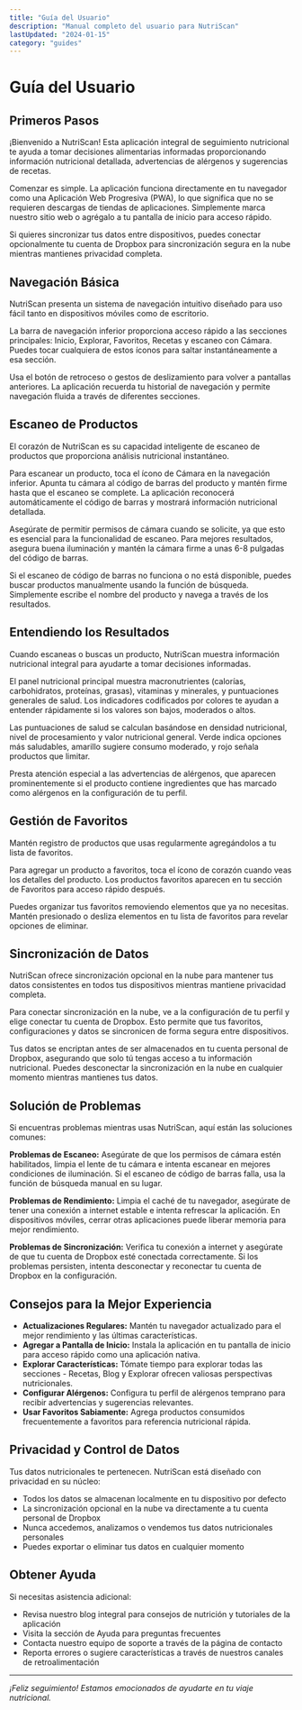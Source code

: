 ```yaml
---
title: "Guía del Usuario"
description: "Manual completo del usuario para NutriScan"
lastUpdated: "2024-01-15"
category: "guides"
---
```


# Guía del Usuario

## Primeros Pasos

¡Bienvenido a NutriScan! Esta aplicación integral de seguimiento nutricional te ayuda a tomar decisiones alimentarias informadas proporcionando información nutricional detallada, advertencias de alérgenos y sugerencias de recetas.

Comenzar es simple. La aplicación funciona directamente en tu navegador como una Aplicación Web Progresiva (PWA), lo que significa que no se requieren descargas de tiendas de aplicaciones. Simplemente marca nuestro sitio web o agrégalo a tu pantalla de inicio para acceso rápido.

Si quieres sincronizar tus datos entre dispositivos, puedes conectar opcionalmente tu cuenta de Dropbox para sincronización segura en la nube mientras mantienes privacidad completa.

## Navegación Básica

NutriScan presenta un sistema de navegación intuitivo diseñado para uso fácil tanto en dispositivos móviles como de escritorio.

La barra de navegación inferior proporciona acceso rápido a las secciones principales: Inicio, Explorar, Favoritos, Recetas y escaneo con Cámara. Puedes tocar cualquiera de estos íconos para saltar instantáneamente a esa sección.

Usa el botón de retroceso o gestos de deslizamiento para volver a pantallas anteriores. La aplicación recuerda tu historial de navegación y permite navegación fluida a través de diferentes secciones.

## Escaneo de Productos

El corazón de NutriScan es su capacidad inteligente de escaneo de productos que proporciona análisis nutricional instantáneo.

Para escanear un producto, toca el ícono de Cámara en la navegación inferior. Apunta tu cámara al código de barras del producto y mantén firme hasta que el escaneo se complete. La aplicación reconocerá automáticamente el código de barras y mostrará información nutricional detallada.

Asegúrate de permitir permisos de cámara cuando se solicite, ya que esto es esencial para la funcionalidad de escaneo. Para mejores resultados, asegura buena iluminación y mantén la cámara firme a unas 6-8 pulgadas del código de barras.

Si el escaneo de código de barras no funciona o no está disponible, puedes buscar productos manualmente usando la función de búsqueda. Simplemente escribe el nombre del producto y navega a través de los resultados.

## Entendiendo los Resultados

Cuando escaneas o buscas un producto, NutriScan muestra información nutricional integral para ayudarte a tomar decisiones informadas.

El panel nutricional principal muestra macronutrientes (calorías, carbohidratos, proteínas, grasas), vitaminas y minerales, y puntuaciones generales de salud. Los indicadores codificados por colores te ayudan a entender rápidamente si los valores son bajos, moderados o altos.

Las puntuaciones de salud se calculan basándose en densidad nutricional, nivel de procesamiento y valor nutricional general. Verde indica opciones más saludables, amarillo sugiere consumo moderado, y rojo señala productos que limitar.

Presta atención especial a las advertencias de alérgenos, que aparecen prominentemente si el producto contiene ingredientes que has marcado como alérgenos en la configuración de tu perfil.

## Gestión de Favoritos

Mantén registro de productos que usas regularmente agregándolos a tu lista de favoritos.

Para agregar un producto a favoritos, toca el ícono de corazón cuando veas los detalles del producto. Los productos favoritos aparecen en tu sección de Favoritos para acceso rápido después.

Puedes organizar tus favoritos removiendo elementos que ya no necesitas. Mantén presionado o desliza elementos en tu lista de favoritos para revelar opciones de eliminar.

## Sincronización de Datos

NutriScan ofrece sincronización opcional en la nube para mantener tus datos consistentes en todos tus dispositivos mientras mantiene privacidad completa.

Para conectar sincronización en la nube, ve a la configuración de tu perfil y elige conectar tu cuenta de Dropbox. Esto permite que tus favoritos, configuraciones y datos se sincronicen de forma segura entre dispositivos.

Tus datos se encriptan antes de ser almacenados en tu cuenta personal de Dropbox, asegurando que solo tú tengas acceso a tu información nutricional. Puedes desconectar la sincronización en la nube en cualquier momento mientras mantienes tus datos.

## Solución de Problemas

Si encuentras problemas mientras usas NutriScan, aquí están las soluciones comunes:

**Problemas de Escaneo:** Asegúrate de que los permisos de cámara estén habilitados, limpia el lente de tu cámara e intenta escanear en mejores condiciones de iluminación. Si el escaneo de código de barras falla, usa la función de búsqueda manual en su lugar.

**Problemas de Rendimiento:** Limpia el caché de tu navegador, asegúrate de tener una conexión a internet estable e intenta refrescar la aplicación. En dispositivos móviles, cerrar otras aplicaciones puede liberar memoria para mejor rendimiento.

**Problemas de Sincronización:** Verifica tu conexión a internet y asegúrate de que tu cuenta de Dropbox esté conectada correctamente. Si los problemas persisten, intenta desconectar y reconectar tu cuenta de Dropbox en la configuración.

## Consejos para la Mejor Experiencia

- **Actualizaciones Regulares:** Mantén tu navegador actualizado para el mejor rendimiento y las últimas características.
- **Agregar a Pantalla de Inicio:** Instala la aplicación en tu pantalla de inicio para acceso rápido como una aplicación nativa.
- **Explorar Características:** Tómate tiempo para explorar todas las secciones - Recetas, Blog y Explorar ofrecen valiosas perspectivas nutricionales.
- **Configurar Alérgenos:** Configura tu perfil de alérgenos temprano para recibir advertencias y sugerencias relevantes.
- **Usar Favoritos Sabiamente:** Agrega productos consumidos frecuentemente a favoritos para referencia nutricional rápida.

## Privacidad y Control de Datos

Tus datos nutricionales te pertenecen. NutriScan está diseñado con privacidad en su núcleo:

- Todos los datos se almacenan localmente en tu dispositivo por defecto
- La sincronización opcional en la nube va directamente a tu cuenta personal de Dropbox
- Nunca accedemos, analizamos o vendemos tus datos nutricionales personales
- Puedes exportar o eliminar tus datos en cualquier momento

## Obtener Ayuda

Si necesitas asistencia adicional:

- Revisa nuestro blog integral para consejos de nutrición y tutoriales de la aplicación
- Visita la sección de Ayuda para preguntas frecuentes
- Contacta nuestro equipo de soporte a través de la página de contacto
- Reporta errores o sugiere características a través de nuestros canales de retroalimentación

---

*¡Feliz seguimiento! Estamos emocionados de ayudarte en tu viaje nutricional.*